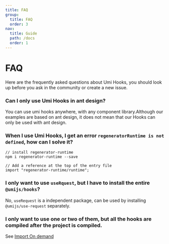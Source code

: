 ```yaml
---
title: FAQ
group:
  title: FAQ
  order: 3
nav:
  title: Guide
  path: /docs
  order: 1
---
```


# FAQ

Here are the frequently asked questions about Umi Hooks, you should look up before you ask in the community or create a new issue. 

### Can I only use Umi Hooks in ant design?

You can use umi hooks anywhere, with any component library.Although our examples are based on ant design, it does not mean that our Hooks can only be used with ant design.

### When I use Umi Hooks, I get an error `regeneratorRuntime is not defined`, how can I solve it?

```
// install regenerator-runtime
npm i regenerator-runtime --save

// Add a reference at the top of the entry file
import "regenerator-runtime/runtime";
```

### I only want to use `useRquest`, but I have to install the entire `@umijs/hooks`?

No, `useRequest` is a independent package, can be used by installing `@umijs/use-request` separately.

### I only want to use one or two of them, but all the hooks are compiled after the project is compiled.

See [Import On demand](/docs/getting-started?anchor=import-on-demand)
